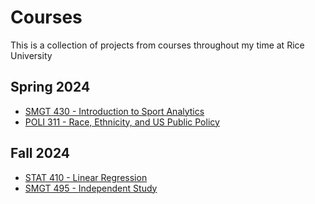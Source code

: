 # Courses
This is a collection of projects from courses throughout my time at Rice University
## Spring 2024
* [SMGT 430 - Introduction to Sport Analytics](https://courses.rice.edu/courses/!SWKSCAT.cat?p_action=CATALIST&p_acyr_code=2024&p_crse_numb=430&p_subj=SMGT)
* [POLI 311 - Race, Ethnicity, and US Public Policy](https://courses.rice.edu/courses/!SWKSCAT.cat?p_action=COURSE&p_term=202510&p_crn=16990)
## Fall 2024
* [STAT 410 - Linear Regression](https://courses.rice.edu/courses/!SWKSCAT.cat?p_action=COURSE&p_term=202510&p_crn=14872)
* [SMGT 495 - Independent Study](https://courses.rice.edu/courses/!SWKSCAT.cat?p_action=COURSE&p_term=202510&p_crn=15428)




